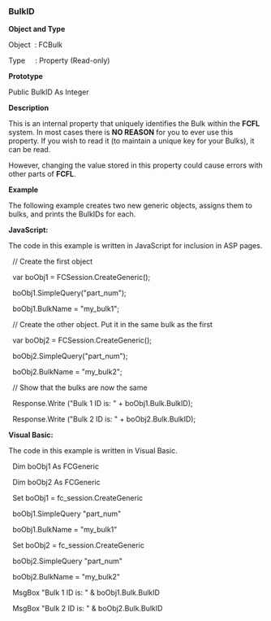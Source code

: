 ### BulkID

**Object and Type**

Object  : FCBulk

Type     : Property (Read-only)

**Prototype**

Public BulkID As Integer

**Description**

This is an internal property that uniquely identifies the Bulk within the **FCFL** system. In most cases there is **NO REASON** for you to ever use this property. If you wish to read it (to maintain a unique key for your Bulks), it can be read.

However, changing the value stored in this property could cause errors with other parts of **FCFL**.

**Example**

The following example creates two new generic objects, assigns them to bulks, and prints the BulkIDs for each.

**JavaScript:**

The code in this example is written in JavaScript for inclusion in ASP pages.

  // Create the first object

  var boObj1 = FCSession.CreateGeneric();

  boObj1.SimpleQuery("part_num");

  boObj1.BulkName = "my_bulk1";

  // Create the other object. Put it in the same bulk as the first

  var boObj2 = FCSession.CreateGeneric();

  boObj2.SimpleQuery("part_num");

  boObj2.BulkName = "my_bulk2";

  // Show that the bulks are now the same

  Response.Write ("Bulk 1 ID is: " + boObj1.Bulk.BulkID); 

  Response.Write ("Bulk 2 ID is: " + boObj2.Bulk.BulkID);

**Visual Basic:**

The code in this example is written in Visual Basic.

  Dim boObj1 As FCGeneric

  Dim boObj2 As FCGeneric

  Set boObj1 = fc_session.CreateGeneric

  boObj1.SimpleQuery "part_num"

  boObj1.BulkName = "my_bulk1"

  Set boObj2 = fc_session.CreateGeneric

  boObj2.SimpleQuery "part_num"

  boObj2.BulkName = "my_bulk2"

  MsgBox "Bulk 1 ID is: " & boObj1.Bulk.BulkID

  MsgBox "Bulk 2 ID is: " & boObj2.Bulk.BulkID